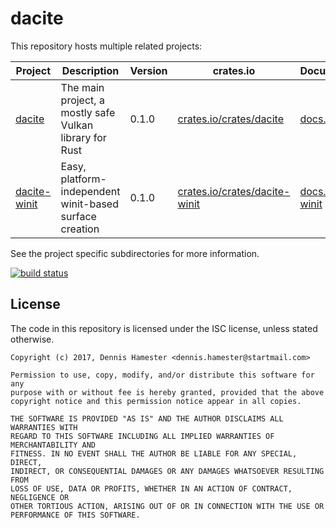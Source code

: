 # dacite

This repository hosts multiple related projects:

| Project | Description | Version | crates.io | Documentation |
| --- | --- | --- | --- | --- |
| [dacite] | The main project, a mostly safe Vulkan library for Rust | 0.1.0 | [crates.io/crates/dacite] | [docs.rs/dacite] |
| [dacite-winit] | Easy, platform-independent winit-based surface creation | 0.1.0 | [crates.io/crates/dacite-winit] | [docs.rs/dacite-winit] |

See the project specific subdirectories for more information.

[![build status](https://gitlab.com/dennis-hamester/dacite/badges/master/build.svg)](https://gitlab.com/dennis-hamester/dacite)

[dacite]: dacite
[crates.io/crates/dacite]: https://crates.io/crates/dacite
[docs.rs/dacite]: https://docs.rs/dacite

[dacite-winit]: dacite-winit
[crates.io/crates/dacite-winit]: https://crates.io/crates/dacite-winit
[docs.rs/dacite-winit]: https://docs.rs/dacite-winit

## License

The code in this repository is licensed under the ISC license, unless stated
otherwise.

```
Copyright (c) 2017, Dennis Hamester <dennis.hamester@startmail.com>

Permission to use, copy, modify, and/or distribute this software for any
purpose with or without fee is hereby granted, provided that the above
copyright notice and this permission notice appear in all copies.

THE SOFTWARE IS PROVIDED "AS IS" AND THE AUTHOR DISCLAIMS ALL WARRANTIES WITH
REGARD TO THIS SOFTWARE INCLUDING ALL IMPLIED WARRANTIES OF MERCHANTABILITY AND
FITNESS. IN NO EVENT SHALL THE AUTHOR BE LIABLE FOR ANY SPECIAL, DIRECT,
INDIRECT, OR CONSEQUENTIAL DAMAGES OR ANY DAMAGES WHATSOEVER RESULTING FROM
LOSS OF USE, DATA OR PROFITS, WHETHER IN AN ACTION OF CONTRACT, NEGLIGENCE OR
OTHER TORTIOUS ACTION, ARISING OUT OF OR IN CONNECTION WITH THE USE OR
PERFORMANCE OF THIS SOFTWARE.
```
